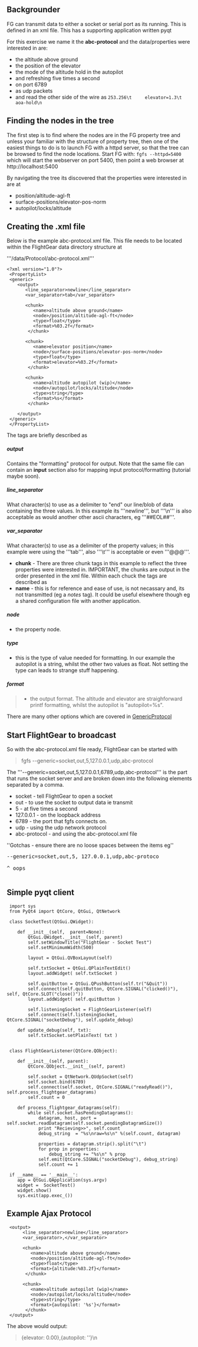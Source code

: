 ## Backgrounder ##
FG can transmit data to either a socket or serial port as its running. This is defined in an xml file. This has a supporting application written pyqt

For this exercise we name it the **abc-protocol** and the data/properties were interested in are:
  * the altitude above ground
  * the position of the elevator
  * the mode of the altitude hold in the autopilot
  * and refreshing five times a second
  * on port 6789
  * as udp packets
  * and read the other side of the wire as `253.256\t     elevator=1.3\t   aoa-hold\n`

## Finding the nodes in the tree ##
The first step is to find where the nodes are in the FG property tree and unless your familiar with the structure of property tree, then one of the easiest things to do is to launch FG with a httpd server, so that the tree can be browsed to find the node locations. Start FG with:
`fgfs --httpd=5400`
which will start the webserver on port 5400, then point a web browser at http://localhost:5400

By navigating the tree its discovered that the properties were interested in are at
  * position/altitude-agl-ft
  * surface-positions/elevator-pos-norm
  * autopilot/locks/altitude


## Creating the .xml file ##
Below is the example abc-protocol.xml file. This file needs to be located within the FlightGear data directory structure at

'''/data/Protocol/abc-protocol.xml'''

```
<?xml version="1.0"?>
 <PropertyList>
 <generic>
    <output>
       <line_separator>newline</line_separator>
       <var_separator>tab</var_separator>
  
       <chunk>
          <name>altitude above ground</name>
          <node>/position/altitude-agl-ft</node>
          <type>float</type>
          <format>%03.2f</format>
        </chunk>
  
       <chunk>
          <name>elevator position</name>
          <node>/surface-positions/elevator-pos-norm</node>
          <type>float</type>         
          <format>elevator=%03.2f</format>
        </chunk>
 
       <chunk>
          <name>altitude autopilot (wip)</name>
          <node>/autopilot/locks/altitude</node>
          <type>string</type>
          <format>%s</format>
        </chunk>
 
    </output>
 </generic>
 </PropertyList>
```

The tags are briefly described as
##### output #####
Contains the "formatting" protocol for output. Note that the same file can contain an **input** section also for mapping input protocol/formatting (tutorial maybe soon).

##### line\_separator #####
What character(s) to use as a delimiter to "end" our line/blob of data containing the three values. In this example its '''newline''', but '''\n''' is also acceptable as would another other ascii characters, eg '''##EOL##'''.

##### var\_separator #####
What character(s) to use as a delimiter of the property values; in this example were using the '''tab''', also '''\t''' is acceptable or even '''@@@'''.

  * **chunk** - There are three chunk tags in this example to reflect the three properties were interested in. IMPORTANT, the chunks are output in the order presented in the xml file. Within each chuck the tags are described as
  * **name** - this is for reference and ease of use, is not necassary and, its not transmitted (eg a _notes_ tag). It could be useful elsewhere though eg a shared configuration file with another application.

##### node #####
- the property node.
##### type #####
- this is the type of value needed for formatting. In our example the autopilot is a string, whilst the other two values as float. Not setting the type can leads to strange stuff happening.
##### format #####
> - the output format. The altitude and elevator are straighforward printf formatting, whilst the autopilot is "autopilot=%s".

There are many other options which are covered in [GenericProtocol](GenericProtocol.md)

## Start FlightGear to broadcast ##
So with the abc-protocol.xml file ready, FlightGear can be started with

> fgfs --generic=socket,out,5,127.0.0.1,udp,abc-protocol

The '''--generic=socket,out,5,127.0.0.1,6789,udp,abc-protocol''' is the part that runs the socket server and are broken down into the following elements separated by a comma.
  * socket - tell FlightGear to open a socket
  * out - to use the socket to output data ie transmit
  * 5 - at five times a second
  * 127.0.0.1 - on the loopback address
  * 6789 - the port that fgfs connects on.
  * udp - using the udp network protocol
  * abc-protocol - and using the abc-protocol.xml file

''Gotchas - ensure there are no loose spaces between the items eg''
<pre>
--generic=socket,out,5, 127.0.0.1,udp,abc-protoco<br>
^ oops<br>
</pre>

## Simple pyqt client ##
```
 import sys
 from PyQt4 import QtCore, QtGui, QtNetwork
  
 class SocketTest(QtGui.QWidget):
 
    def __init__(self,  parent=None):
        QtGui.QWidget.__init__(self, parent)
        self.setWindowTitle("FlightGear - Socket Test")
        self.setMinimumWidth(500)
 
        layout = QtGui.QVBoxLayout(self)
 
        self.txtSocket = QtGui.QPlainTextEdit()
        layout.addWidget( self.txtSocket )
 
        self.quitButton = QtGui.QPushButton(self.tr("&Quit"))
        self.connect(self.quitButton, QtCore.SIGNAL("clicked()"), self, QtCore.SLOT("close()"))
        layout.addWidget( self.quitButton )
 
        self.listeningSocket = FlightGearListener(self)
        self.connect(self.listeningSocket, QtCore.SIGNAL("socketDebug"), self.update_debug)
 
    def update_debug(self, txt):
        self.txtSocket.setPlainText( txt )
 
 
 class FlightGearListener(QtCore.QObject):
 
    def __init__(self, parent):
        QtCore.QObject.__init__(self, parent)
 
        self.socket = QtNetwork.QUdpSocket(self)
        self.socket.bind(6789)
        self.connect(self.socket, QtCore.SIGNAL("readyRead()"), self.process_flightgear_datagrams)
        self.count = 0
 
    def process_flightgear_datagrams(self):
        while self.socket.hasPendingDatagrams():
            datagram, host, port = self.socket.readDatagram(self.socket.pendingDatagramSize())
            print "Recieving>>", self.count
            debug_string  = "%s\nraw=%s\n" %(self.count, datagram)
 
            properties = datagram.strip().split("\t")
            for prop in properties:
                debug_string += "%s\n" % prop
            self.emit(QtCore.SIGNAL("socketDebug"), debug_string)	
            self.count += 1
 
 if __name__ == '__main__':
    app = QtGui.QApplication(sys.argv)
    widget =  SocketTest()
    widget.show()
    sys.exit(app.exec_())
```
## Example Ajax Protocol ##
```
 <output>
      <line_separator>newline</line_separator>
      <var_separator>,</var_separator>
 
      <chunk>
         <name>altitude above ground</name>
         <node>/position/altitude-agl-ft</node>
         <type>float</type>
         <format>{altitude:%03.2f}</format>
       </chunk>
 
      <chunk>
         <name>altitude autopilot (wip)</name>
         <node>/autopilot/locks/altitude</node>
         <type>string</type>
         <format>{autopilot: '%s'}</format>
       </chunk>
 </output>
```
The above would output:
> {elevator: 0.00},{autopilot: ''}\n